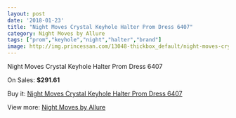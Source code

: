 ```yaml
---
layout: post
date: '2018-01-23'
title: "Night Moves Crystal Keyhole Halter Prom Dress 6407"
category: Night Moves by Allure
tags: ["prom","keyhole","night","halter","brand"]
image: http://img.princessan.com/13048-thickbox_default/night-moves-crystal-keyhole-halter-prom-dress-6407.jpg
---
```

Night Moves Crystal Keyhole Halter Prom Dress 6407

On Sales: **$291.61**
<a href="https://www.princessan.com/en/night-moves-by-allure/6195-night-moves-crystal-keyhole-halter-prom-dress-6407.html"><amp-img layout="responsive" width="600" height="600" src="//img.princessan.com/13048-thickbox_default/night-moves-crystal-keyhole-halter-prom-dress-6407.jpg" alt="Night Moves Crystal Keyhole Halter Prom Dress 6407 0" /></a>
<a href="https://www.princessan.com/en/night-moves-by-allure/6195-night-moves-crystal-keyhole-halter-prom-dress-6407.html"><amp-img layout="responsive" width="600" height="600" src="//img.princessan.com/13051-thickbox_default/night-moves-crystal-keyhole-halter-prom-dress-6407.jpg" alt="Night Moves Crystal Keyhole Halter Prom Dress 6407 1" /></a>
<a href="https://www.princessan.com/en/night-moves-by-allure/6195-night-moves-crystal-keyhole-halter-prom-dress-6407.html"><amp-img layout="responsive" width="600" height="600" src="//img.princessan.com/13050-thickbox_default/night-moves-crystal-keyhole-halter-prom-dress-6407.jpg" alt="Night Moves Crystal Keyhole Halter Prom Dress 6407 2" /></a>
<a href="https://www.princessan.com/en/night-moves-by-allure/6195-night-moves-crystal-keyhole-halter-prom-dress-6407.html"><amp-img layout="responsive" width="600" height="600" src="//img.princessan.com/13049-thickbox_default/night-moves-crystal-keyhole-halter-prom-dress-6407.jpg" alt="Night Moves Crystal Keyhole Halter Prom Dress 6407 3" /></a>

Buy it: [Night Moves Crystal Keyhole Halter Prom Dress 6407](https://www.princessan.com/en/night-moves-by-allure/6195-night-moves-crystal-keyhole-halter-prom-dress-6407.html "Night Moves Crystal Keyhole Halter Prom Dress 6407")

View more: [Night Moves by Allure](https://www.princessan.com/en/49-night-moves-by-allure "Night Moves by Allure")